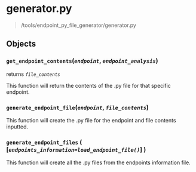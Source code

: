 # generator.py
>/tools/endpoint_py_file_generator/generator.py

## Objects

### `get_endpoint_contents`(_`endpoint`_, _`endpoint_analysis`_)

returns _`file_contents`_

This function will return the contents of the .py file for that specific endpoint.

### `generate_endpoint_file`(_`endpoint`_, _`file_contents`_)

This function will create the .py file for the endpoint and file contents inputted.

### `generate_endpoint_files` ( \[_`endpoints_information=load_endpoint_file()`_\] )

This function will create all the .py files from the endpoints information file.
